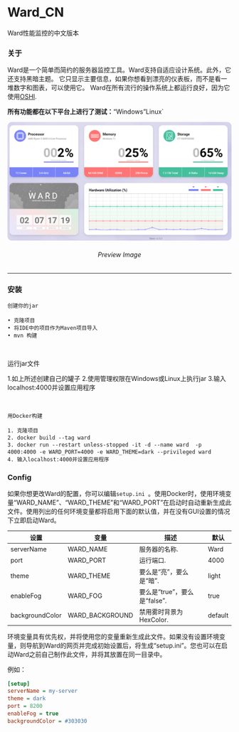 # Ward_CN
Ward性能监控的中文版本

### 关于

Ward是一个简单而简约的服务器监控工具。Ward支持自适应设计系统。此外，它还支持黑暗主题。
它只显示主要信息，如果你想看到漂亮的仪表板，而不是看一堆数字和图表，可以使用它。
Ward在所有流行的操作系统上都运行良好，因为它使用[OSHI](https://github.com/oshi/oshi).

**所有功能都在以下平台上进行了测试：**“Windows”Linux`

<p align = "center">
    <img src = "images/preview.png" alt = "Preview Image" />
    <h6 align = "center">Preview Image</h6>
</p>

---

### 安装

    创建你的jar

    • 克隆项目
    • 将IDE中的项目作为Maven项目导入
    • mvn 构建

<br>

运行jar文件

  1.如上所述创建自己的罐子
  2.使用管理权限在Windows或Linux上执行jar
  3.输入localhost:4000并设置应用程序

<br>

    用Docker构建

    1. 克隆项目
    2. docker build --tag ward
    3. docker run --restart unless-stopped -it -d --name ward  -p 4000:4000 -e WARD_PORT=4000 -e WARD_THEME=dark --privileged ward
    4. 输入localhost:4000并设置应用程序

### Config

如果你想更改Ward的配置，你可以编辑`setup.ini `。使用Docker时，使用环境变量“WARD_NAME”、“WARD_THEME”和“WARD_PORT”在启动时自动重新生成此文件。使用列出的任何环境变量都将启用下面的默认值，并在没有GUI设置的情况下立即启动Ward。

| 设置            | 变量            | 描述                                         | 默认    |
|-----------------|-----------------|----------------------------------------------|---------|
| serverName      | WARD_NAME       | 服务器的名称.                                 | Ward    |
| port            | WARD_PORT       | 运行端口.                                     | 4000    |
| theme           | WARD_THEME      | 要么是“亮”，要么是“暗”.                        | light   |
| enableFog       | WARD_FOG        | 要么是“true”，要么是“false”.                   | true    |
| backgroundColor | WARD_BACKGROUND | 禁用雾时背景为HexColor.                        | default |

环境变量具有优先权，并将使用您的变量重新生成此文件。如果没有设置环境变量，则导航到Ward的网页并完成初始设置后，将生成“setup.ini”。您也可以在启动Ward之前自己制作此文件，并将其放置在同一目录中。

例如：

```ini
[setup]
serverName = my-server
theme = dark
port = 8200
enableFog = true
backgroundColor = #303030
```
